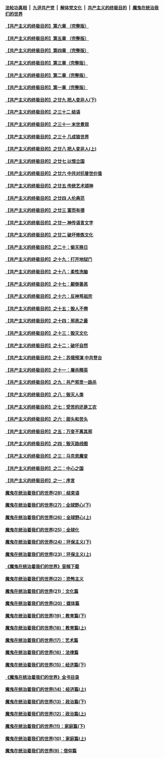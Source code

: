 ####  [法轮功真相](../../../../basic/blob/master/README.md?t=10011913) &nbsp;|&nbsp; [九评共产党](../../../../9ping.md/blob/master/README.md?t=10011913) &nbsp;|&nbsp; [解体党文化](../../../../jtdwh.md/blob/master/README.md?t=10011913)  &nbsp;|&nbsp; [共产主义的终极目的](../../../../gczydzjmd.md/blob/master/README.md?t=10011913) &nbsp;|&nbsp; [魔鬼在统治我们的世界](../../../../mgztzwmdsj.md/blob/master/README.md?t=10011913) 

#### [【共产主义的终极目的】第六章 （完整版）](../pages/nsc422/n11428913.md?t=10011913) 

#### [【共产主义的终极目的】第五章 （完整版）](../pages/nsc422/n11428912.md?t=10011913) 

#### [【共产主义的终极目的】第四章 （完整版）](../pages/nsc422/n11428907.md?t=10011913) 

#### [【共产主义的终极目的】第三章（完整版）](../pages/nsc422/n11428848.md?t=10011913) 

#### [【共产主义的终极目的】第二章（完整版）](../pages/nsc422/n11428831.md?t=10011913) 

#### [【共产主义的终极目的】第一章（完整版）](../pages/nsc422/n11417651.md?t=10011913) 

#### [【共产主义的终极目的】之廿九 把人变非人(下)](../pages/nsc422/n11344140.md?t=10011913) 

#### [【共产主义的终极目的】之三十二 结语](../pages/nsc422/n11360535.md?t=10011913) 

#### [【共产主义的终极目的】之三十一 末世景观](../pages/nsc422/n11351129.md?t=10011913) 

#### [【共产主义的终极目的】之三十 几成狼世界](../pages/nsc422/n11348280.md?t=10011913) 

#### [【共产主义的终极目的】之廿八 把人变非人(上)](../pages/nsc422/n11340492.md?t=10011913) 

#### [【共产主义的终极目的】之廿七 以恨立国](../pages/nsc422/n11336944.md?t=10011913) 

#### [【共产主义的终极目的】之廿六 中共对抗普世价值](../pages/nsc422/n11324785.md?t=10011913) 

#### [【共产主义的终极目的】之廿五 传统艺术颂神](../pages/nsc422/n11296396.md?t=10011913) 

#### [【共产主义的终极目的】之廿四 人伦典范](../pages/nsc422/n11296397.md?t=10011913) 

#### [【共产主义的终极目的】之廿三 富而有德](../pages/nsc422/n11283598.md?t=10011913) 

#### [【共产主义的终极目的】之廿一 神传语言文字](../pages/nsc422/n11263265.md?t=10011913) 

#### [【共产主义的终极目的】之廿二 破坏修炼文化](../pages/nsc422/n11245728.md?t=10011913) 

#### [【共产主义的终极目的】之二十：偷天换日](../pages/nsc422/n11238846.md?t=10011913) 

#### [【共产主义的终极目的】之十九：打开地狱门](../pages/nsc422/n11206376.md?t=10011913) 

#### [【共产主义的终极目的】之十八：柔性洗脑](../pages/nsc422/n11199994.md?t=10011913) 

#### [【共产主义的终极目的】之十七：颠倒善恶](../pages/nsc422/n11179782.md?t=10011913) 

#### [【共产主义的终极目的】之十六：反神骂祖宗](../pages/nsc422/n11166798.md?t=10011913) 

#### [【共产主义的终极目的】之十五：毁人不倦](../pages/nsc422/n11166792.md?t=10011913) 

#### [【共产主义的终极目的】之十四：邪恶之最](../pages/nsc422/n11150249.md?t=10011913) 

#### [【共产主义的终极目的】之十三：毁灭文化](../pages/nsc422/n11135227.md?t=10011913) 

#### [【共产主义的终极目的】之十二：破坏自然](../pages/nsc422/n11135214.md?t=10011913) 

#### [【共产主义的终极目的】之十：苏俄预演 中共登台](../pages/nsc422/n11118424.md?t=10011913) 

#### [【共产主义的终极目的】之十一：屠杀精英](../pages/nsc422/n11118442.md?t=10011913) 

#### [【共产主义的终极目的】之九：共产邪灵一路杀](../pages/nsc422/n11114139.md?t=10011913) 

#### [【共产主义的终极目的】之八：毁灭人类](../pages/nsc422/n11108503.md?t=10011913) 

#### [【共产主义的终极目的】之七：受苦的还是工农](../pages/nsc422/n11101809.md?t=10011913) 

#### [【共产主义的终极目的】之六：甜头和苦头](../pages/nsc422/n11096971.md?t=10011913) 

#### [【共产主义的终极目的】之五：万变不离其邪](../pages/nsc422/n11091285.md?t=10011913) 

#### [【共产主义的终极目的】之四：毁灭路线图](../pages/nsc422/n11086284.md?t=10011913) 

#### [【共产主义的终极目的】之三：马克思魔变](../pages/nsc422/n11061941.md?t=10011913) 

#### [【共产主义的终极目的】之二：中心之国](../pages/nsc422/n11047728.md?t=10011913) 

#### [【共产主义的终极目的】之一：序言](../pages/nsc422/n11086077.md?t=10011913) 

#### [魔鬼在统治着我们的世界(28)：结束语](../pages/nsc422/n10936246.md?t=10011913) 

#### [魔鬼在统治着我们的世界(27)：全球野心(下)](../pages/nsc422/n10928319.md?t=10011913) 

#### [魔鬼在统治着我们的世界(26)：全球野心(上)](../pages/nsc422/n10900318.md?t=10011913) 

#### [魔鬼在统治着我们的世界(25)：全球化](../pages/nsc422/n10788205.md?t=10011913) 

#### [魔鬼在统治着我们的世界(24)：环保主义(下)](../pages/nsc422/n10695307.md?t=10011913) 

#### [魔鬼在统治着我们的世界(23)：环保主义(上)](../pages/nsc422/n10688613.md?t=10011913) 

#### [《魔鬼在统治着我们的世界》音频下载](../pages/nsc422/n10635553.md?t=10011913) 

#### [魔鬼在统治着我们的世界(22)：恐怖主义](../pages/nsc422/n10614727.md?t=10011913) 

#### [魔鬼在统治着我们的世界(21)：文化篇](../pages/nsc422/n10597706.md?t=10011913) 

#### [魔鬼在统治着我们的世界(20)：媒体篇](../pages/nsc422/n10586579.md?t=10011913) 

#### [魔鬼在统治着我们的世界(19)：教育篇(下)](../pages/nsc422/n10564808.md?t=10011913) 

#### [魔鬼在统治着我们的世界(18)：教育篇(上)](../pages/nsc422/n10526970.md?t=10011913) 

#### [魔鬼在统治着我们的世界(17)：艺术篇](../pages/nsc422/n10499093.md?t=10011913) 

#### [魔鬼在统治着我们的世界(16)：法律篇](../pages/nsc422/n10485969.md?t=10011913) 

#### [魔鬼在统治着我们的世界(15)：经济篇(下)](../pages/nsc422/n10469975.md?t=10011913) 

#### [《魔鬼在统治着我们的世界》全书目录](../pages/nsc422/n10464261.md?t=10011913) 

#### [魔鬼在统治着我们的世界(14)：经济篇(上)](../pages/nsc422/n10457370.md?t=10011913) 

#### [魔鬼在统治着我们的世界(13)：政治篇(下)](../pages/nsc422/n10448270.md?t=10011913) 

#### [魔鬼在统治着我们的世界(12)：政治篇(上)](../pages/nsc422/n10444576.md?t=10011913) 

#### [魔鬼在统治着我们的世界(11)：家庭篇(下)](../pages/nsc422/n10440961.md?t=10011913) 

#### [魔鬼在统治着我们的世界(10)：家庭篇(上)](../pages/nsc422/n10435448.md?t=10011913) 

#### [魔鬼在统治着我们的世界(9)：信仰篇](../pages/nsc422/n10432159.md?t=10011913) 

